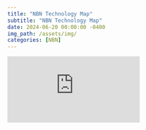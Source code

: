 ```yaml
---
title: "NBN Technology Map"
subtitle: "NBN Technology Map"
date: 2024-06-20 00:00:00 -0400
img_path: /assets/img/
categories: [NBN]
---
```


<iframe src="https://lookerstudio.google.com/embed/reporting/d02e67ac-14f0-4b2d-b043-d318ef59aaa9/page/6zXD" frameborder="0" style="border:0" allowfullscreen sandbox="allow-storage-access-by-user-activation allow-scripts allow-same-origin allow-popups allow-popups-to-escape-sandbox"></iframe>